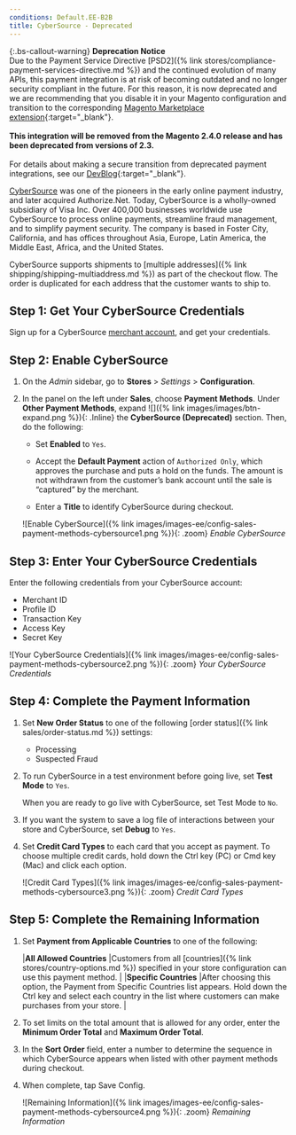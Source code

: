 ```yaml
---
conditions: Default.EE-B2B
title: CyberSource - Deprecated
---
```


{:.bs-callout-warning}
**Deprecation Notice** <br/>
Due to the Payment Service Directive [PSD2]({% link stores/compliance-payment-services-directive.md %}) and the continued evolution of many APIs, this payment integration is at risk of becoming outdated and no longer security compliant in the future. For this reason, it is now deprecated and we are recommending that you disable it in your Magento configuration and transition to the corresponding [Magento Marketplace extension](https://marketplace.magento.com/catalogsearch/result/?q=cybersource#q=cybersource&idx=m2_cloud_prod_default_products&p=0&nR%5Bvisibility_search%5D%5B%3D%5D%5B0%5D=1){:target="_blank"}.<br/><br/>
**This integration will be removed from the Magento 2.4.0 release and has been deprecated from versions of 2.3.**<br/><br/>
For details about making a secure transition from deprecated payment integrations, see our [DevBlog](https://community.magento.com/t5/Magento-DevBlog/bg-p/devblog){:target="_blank"}.

[CyberSource][1] was one of the pioneers in the early online payment industry, and later acquired Authorize.Net. Today, CyberSource is a wholly-owned subsidiary of Visa Inc. Over 400,000 businesses worldwide use CyberSource to process online payments, streamline fraud management, and to simplify payment security. The company is based in Foster City, California, and has offices throughout Asia, Europe, Latin America, the Middle East, Africa, and the United States.

CyberSource supports shipments to [multiple addresses]({% link shipping/shipping-multiaddress.md %}) as part of the checkout flow. The order is duplicated for each address that the customer wants to ship to.

## Step 1: Get Your CyberSource Credentials

Sign up for a CyberSource [merchant account][2], and get your credentials.

## Step 2: Enable CyberSource

1. On the _Admin_ sidebar, go to **Stores** > _Settings_ > **Configuration**.

1. In the panel on the left under **Sales**, choose **Payment Methods**. Under **Other Payment Methods**, expand ![]({% link images/images/btn-expand.png %}){: .Inline} the **CyberSource (Deprecated)** section. Then, do the following:

   - Set **Enabled** to `Yes`.

   - Accept the **Default Payment** action of `Authorized Only`, which approves the purchase and puts a hold on the funds. The amount is not withdrawn from the customer’s bank account until the sale is “captured” by the merchant.

   - Enter a **Title** to identify CyberSource during checkout.

   ![Enable CyberSource]({% link images/images-ee/config-sales-payment-methods-cybersource1.png %}){: .zoom}
   _Enable CyberSource_

## Step 3: Enter Your CyberSource Credentials

Enter the following credentials from your CyberSource account:

- Merchant ID
- Profile ID
- Transaction Key
- Access Key
- Secret Key

![Your CyberSource Credentials]({% link images/images-ee/config-sales-payment-methods-cybersource2.png %}){: .zoom}
_Your CyberSource Credentials_

## Step 4: Complete the Payment Information

1. Set **New Order Status** to one of the following [order status]({% link sales/order-status.md %}) settings:

   - Processing
   - Suspected Fraud

1. To run CyberSource in a test environment before going live, set **Test Mode** to `Yes`.

   When you are ready to go live with CyberSource, set Test Mode to `No`.

1. If you want the system to save a log file of interactions between your store and CyberSource, set **Debug** to `Yes`.

1. Set **Credit Card Types** to each card that you accept as payment. To choose multiple credit cards, hold down the Ctrl key (PC) or Cmd key (Mac) and click each option.

   ![Credit Card Types]({% link images/images-ee/config-sales-payment-methods-cybersource3.png %}){: .zoom}
   _Credit Card Types_

## Step 5: Complete the Remaining Information

1. Set **Payment from Applicable Countries** to one of the following:

     |**All Allowed Countries** |Customers from all [countries]({% link stores/country-options.md %}) specified in your store configuration can use this payment method. |
     |**Specific Countries** |After choosing this option, the Payment from Specific Countries list appears. Hold down the Ctrl key and select each country in the list where customers can make purchases from your store. |

1. To set limits on the total amount that is allowed for any order, enter the **Minimum Order Total** and **Maximum Order Total**.

1. In the **Sort Order** field, enter a number to determine the sequence in which CyberSource appears when listed with other payment methods during checkout.

1. When complete, tap <span class="btn">Save Config</span>.

   ![Remaining Information]({% link images/images-ee/config-sales-payment-methods-cybersource4.png %}){: .zoom}
   _Remaining Information_

[1]: http://www.cybersource.com/
[2]: http://www.cybersource.com/solutions/merchant/